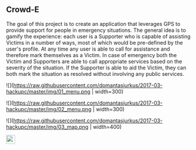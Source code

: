 ## Crowd-E

The goal of this project is to create an application that leverages GPS to provide support for people in emergency situations. The general idea is to gamify the experience: each user is a Supporter who is capable of assisting Victims in a number of ways, most of which would be pre-defined by the user's profile. At any time any user is able to call for assistance and therefore mark themselves as a Victim. In case of emergency both the Victim and Supporters are able to call appropriate services based on the severity of the situation. If the Supporter is able to aid the Victim, they can both mark the situation as resolved without involving any public services.

![](https://raw.githubusercontent.com/domantasjurkus/2017-03-hackupc/master/img/01_menu.png | width=300)

![](https://raw.githubusercontent.com/domantasjurkus/2017-03-hackupc/master/img/02_menu.png | width=300)

![](https://raw.githubusercontent.com/domantasjurkus/2017-03-hackupc/master/img/03_map.png | width=400)

<img src="https://github.com/favicon.ico" height="24">